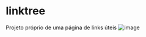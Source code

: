 # linktree
Projeto próprio de uma página de links úteis
![image](https://user-images.githubusercontent.com/100362679/204189848-a132ca7f-53f9-4a03-9eb7-c5dcab053247.png)

